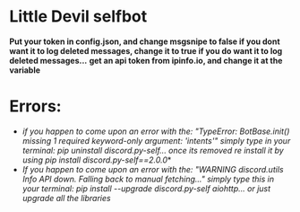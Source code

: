# Little Devil selfbot

**Put your token in config.json, and change msgsnipe to false if you dont want it to log deleted messages, change it to true if you do want it to log deleted messages...**
**get an api token from ipinfo.io, and change it at the variable**

# Errors:
- *if you happen to come upon an error with the: "TypeError: BotBase.init() missing 1 required keyword-only argument: 'intents'" simply type in your terminal: pip uninstall discord.py-self... once its removed re install it by using pip install discord.py-self==2.0.0**
- *If you happen to come upon an error with the: "WARNING  discord.utils Info API down. Falling back to manual fetching..." simply type this in your terminal: pip install --upgrade discord.py-self aiohttp... or just upgrade all the libraries*
